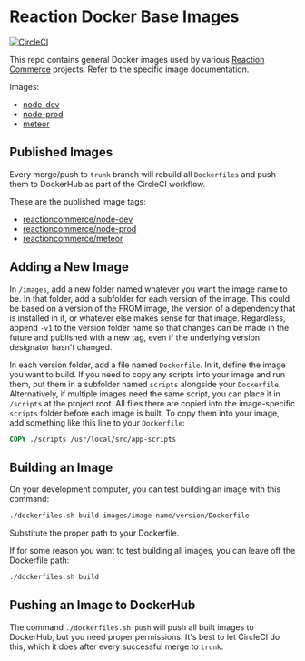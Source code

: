 # Reaction Docker Base Images

[![CircleCI](https://circleci.com/gh/reactioncommerce/docker-base/tree/trunk.svg?style=svg)](https://circleci.com/gh/reactioncommerce/docker-base/tree/trunk)

This repo contains general Docker images used by various [Reaction Commerce](https://www.reactioncommerce.com/index) projects. Refer to the specific image documentation.

Images:

- [node-dev](./images/node-dev/README.md)
- [node-prod](./images/node-prod/README.md)
- [meteor](./images/meteor/README.md)

## Published Images

Every merge/push to `trunk` branch will rebuild all `Dockerfiles` and push them to DockerHub as part of the CircleCI workflow.

These are the published image tags:

- [reactioncommerce/node-dev](https://hub.docker.com/r/reactioncommerce/node-dev/tags)
- [reactioncommerce/node-prod](https://hub.docker.com/r/reactioncommerce/node-prod/tags)
- [reactioncommerce/meteor](https://hub.docker.com/r/reactioncommerce/meteor/tags)

## Adding a New Image

In `/images`, add a new folder named whatever you want the image name to be. In that folder, add a subfolder for each version of the image. This could be based on a version of the FROM image, the version of a dependency that is installed in it, or whatever else makes sense for that image. Regardless, append `-v1` to the version folder name so that changes can be made in the future and published with a new tag, even if the underlying version designator hasn't changed.

In each version folder, add a file named `Dockerfile`. In it, define the image you want to build. If you need to copy any scripts into your image and run them, put them in a subfolder named `scripts` alongside your `Dockerfile`. Alternatively, if multiple images need the same script, you can place it in `/scripts` at the project root. All files there are copied into the image-specific `scripts` folder before each image is built. To copy them into your image, add something like this line to your `Dockerfile`:

```Dockerfile
COPY ./scripts /usr/local/src/app-scripts
```

## Building an Image

On your development computer, you can test building an image with this command:

```sh
./dockerfiles.sh build images/image-name/version/Dockerfile
```

Substitute the proper path to your Dockerfile.

If for some reason you want to test building all images, you can leave off the Dockerfile path:

```sh
./dockerfiles.sh build
```

## Pushing an Image to DockerHub

The command `./dockerfiles.sh push` will push all built images to DockerHub, but you need proper permissions. It's best to let CircleCI do this, which it does after every successful merge to `trunk`.
